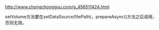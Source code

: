 http://www.chongchonggou.com/g_456511424.html


setVolume方法要在setDataSource(filePath)，prepareAsync()方法之后调用，否则无效。

